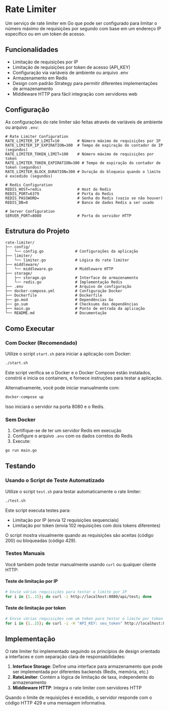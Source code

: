 # Rate Limiter

Um serviço de rate limiter em Go que pode ser configurado para limitar o número máximo de requisições por segundo com base em um endereço IP específico ou em um token de acesso.

## Funcionalidades

- Limitação de requisições por IP
- Limitação de requisições por token de acesso (API_KEY)
- Configuração via variáveis de ambiente ou arquivo .env
- Armazenamento em Redis
- Design com padrão Strategy para permitir diferentes implementações de armazenamento
- Middleware HTTP para fácil integração com servidores web

## Configuração

As configurações do rate limiter são feitas através de variáveis de ambiente ou arquivo `.env`:

```
# Rate Limiter Configuration
RATE_LIMITER_IP_LIMIT=10        # Número máximo de requisições por IP
RATE_LIMITER_IP_EXPIRATION=300  # Tempo de expiração do contador de IP (segundos)
RATE_LIMITER_TOKEN_LIMIT=100    # Número máximo de requisições por token
RATE_LIMITER_TOKEN_EXPIRATION=300 # Tempo de expiração do contador de token (segundos)
RATE_LIMITER_BLOCK_DURATION=300 # Duração do bloqueio quando o limite é excedido (segundos)

# Redis Configuration
REDIS_HOST=redis                # Host do Redis
REDIS_PORT=6379                 # Porta do Redis
REDIS_PASSWORD=                 # Senha do Redis (vazio se não houver)
REDIS_DB=0                      # Banco de dados Redis a ser usado

# Server Configuration
SERVER_PORT=8080                # Porta do servidor HTTP
```

## Estrutura do Projeto

```
rate-limiter/
├── config/
│   └── config.go              # Configurações da aplicação
├── limiter/
│   └── limiter.go             # Lógica do rate limiter
├── middleware/
│   └── middleware.go          # Middleware HTTP
├── storage/
│   ├── storage.go             # Interface de armazenamento
│   └── redis.go               # Implementação Redis
├── .env                       # Arquivo de configuração
├── docker-compose.yml         # Configuração Docker
├── Dockerfile                 # Dockerfile
├── go.mod                     # Dependências Go
├── go.sum                     # Checksums das dependências
├── main.go                    # Ponto de entrada da aplicação
└── README.md                  # Documentação
```

## Como Executar

### Com Docker (Recomendado)

Utilize o script `start.sh` para iniciar a aplicação com Docker:

```bash
./start.sh
```

Este script verifica se o Docker e o Docker Compose estão instalados, constrói e inicia os containers, e fornece instruções para testar a aplicação.

Alternativamente, você pode iniciar manualmente com:

```bash
docker-compose up
```

Isso iniciará o servidor na porta 8080 e o Redis.

### Sem Docker

1. Certifique-se de ter um servidor Redis em execução
2. Configure o arquivo `.env` com os dados corretos do Redis
3. Execute:

```bash
go run main.go
```

## Testando

### Usando o Script de Teste Automatizado

Utilize o script `test.sh` para testar automaticamente o rate limiter:

```bash
./test.sh
```

Este script executa testes para:
- Limitação por IP (envia 12 requisições sequenciais)
- Limitação por token (envia 102 requisições com dois tokens diferentes)

O script mostra visualmente quando as requisições são aceitas (código 200) ou bloqueadas (código 429).

### Testes Manuais

Você também pode testar manualmente usando `curl` ou qualquer cliente HTTP:

#### Teste de limitação por IP

```bash
# Envie várias requisições para testar o limite por IP
for i in {1..15}; do curl -i http://localhost:8080/api/test; done
```

#### Teste de limitação por token

```bash
# Envie várias requisições com um token para testar o limite por token
for i in {1..15}; do curl -i -H "API_KEY: seu_token" http://localhost:8080/api/test; done
```

## Implementação

O rate limiter foi implementado seguindo os princípios de design orientado a interfaces e com separação clara de responsabilidades:

1. **Interface Storage**: Define uma interface para armazenamento que pode ser implementada por diferentes backends (Redis, memória, etc.)
2. **RateLimiter**: Contém a lógica de limitação de taxa, independente do armazenamento
3. **Middleware HTTP**: Integra o rate limiter com servidores HTTP

Quando o limite de requisições é excedido, o servidor responde com o código HTTP 429 e uma mensagem informativa.
